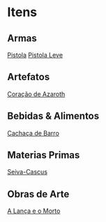 <!-- TITLE: Itens -->
<!-- SUBTITLE: Visão geral sobre Itens -->

# Itens

## Armas
[Pistola](http://localhost/itens/pistola#pistola)
[Pistola Leve](http://localhost/itens/pistola-leve#pistola-leve)

## Artefatos
[Coração de Azaroth](http://localhost/itens/coracao-de-azaroth#coracao-de-azaroth)

## Bebidas & Alimentos
[Cachaça de Barro](http://localhost/itens/cachaca-de-barro#cachaca-de-barro)

## Materias Primas
[Seiva-Cascus](http://localhost/itens/seiva-cascus#seiva-cascus)

## Obras de Arte
[A Lança e o Morto](http://localhost/itens/a-lanca-e-o-morto)


